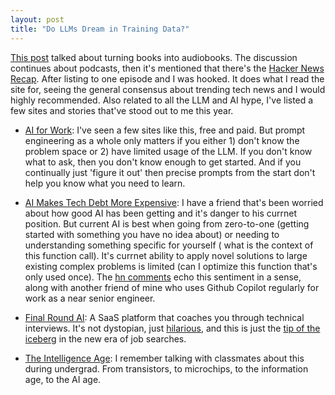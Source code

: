 ```yaml
---
layout: post
title: "Do LLMs Dream in Training Data?"
---
```


[This post](https://news.ycombinator.com/item?id=41502510) talked about turning books into audiobooks. The discussion continues about podcasts, then it's mentioned that there's the [Hacker News Recap](https://news.ycombinator.com/item?id=41503835). After listing to one episode and I was hooked. It does what I read the site for, seeing the general consensus about trending tech news and I would highly recommended. Also related to all the LLM and AI hype, I've listed a few sites and stories that've stood out to me this year.

* [AI for Work](https://www.aiforwork.co/): I've seen a few sites like this, free and paid. But prompt engineering as a whole only matters if you either 1) don't know the problem space or 2) have limited usage of the LLM. If you don't know what to ask, then you don't know enough to get started. And if you continually just 'figure it out' then precise prompts from the start don't help you know what you need to learn. 

* [AI Makes Tech Debt More Expensive](https://www.gauge.sh/blog/ai-makes-tech-debt-more-expensive): I have a friend that's been worried about how good AI has been getting and it's danger to his currnet position. But current AI is best when going from zero-to-one (getting started with something you have no idea about) or needing to understanding something specific for yourself ( what is the context of this function  call). It's currnet ability to apply novel solutions to large existing complex problems is limited (can I optimize this function that's only used once). The [hn comments](https://news.ycombinator.com/item?id=42137527) echo this sentiment in a sense, along with another friend of mine who uses Github Copilot regularly for work as a near senior engineer. 

* [Final Round AI](https://www.finalroundai.com/): A SaaS platform that coaches you through technical interviews. It's not dystopian, just [hilarious](https://www.tiktok.com/@withsilverapp/video/7413082265556667691), and this is just the [tip of the iceberg](https://news.ycombinator.com/item?id=30150343) in the new era of job searches.

* [The Intelligence Age](https://news.ycombinator.com/item?id=41628167): I remember talking with classmates about this during undergrad. From transistors, to microchips, to the information age, to the AI age.